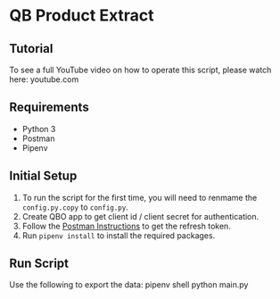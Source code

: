 # QB Product Extract

## Tutorial

To see a full YouTube video on how to operate this script, please watch here: youtube.com

## Requirements
- Python 3
- Postman
- Pipenv

## Initial Setup

1. To run the script for the first time, you will need to renmame the `config.py.copy` to `config.py`. 
2. Create QBO app to get client id / client secret for authentication.
3. Follow the [Postman Instructions](https://developer.intuit.com/app/developer/qbo/docs/develop/sandboxes/postman) to get the refresh token.
4. Run `pipenv install` to install the required packages.

## Run Script

Use the following to export the data:
    pipenv shell
    python main.py
